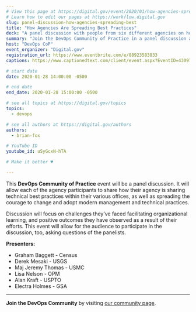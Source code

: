 ```yaml
---
# View this page at https://digital.gov/event/2020/01/how-agencies-spreading-best-practices
# Learn how to edit our pages at https://workflow.digital.gov
slug: panel-discussion-how-agencies-spreading-best
title: "How Agencies Are Spreading Best Practices"
deck: "A panel discussion with people from six different agencies on how they share technical best practices in their organizations."
summary: "Join the DevOps Community of Practice in a panel discussion as different agencies share technical best practices in various offices."
host: "DevOps CoP"
event_organizer: "Digital.gov"
registration_url: https://www.eventbrite.com/e/88923583833
captions: https://www.captionedtext.com/client/event.aspx?EventID=4309720&CustomerID=321

# start date
date: 2020-01-28 14:00:00 -0500

# end date
end_date: 2020-01-28 15:00:00 -0500

# see all topics at https://digital.gov/topics
topics: 
  - devops

# see all authors at https://digital.gov/authors
authors: 
  - brian-fox

# YouTube ID
youtube_id: uSyGcxN-hTA

# Make it better ♥

---
```


This **DevOps Community of Practice** event will be a panel discussion. It will allow each of the agency participants to share how their agency is sharing technical best practices within their various offices, as well as spreading the courage to change and adopt modern management and technical practices.

Discussion will focus on challenges they’ve faced facilitating organizational learning, and positive outcomes they have observed as a result of their efforts. This event will allow for the audience to participate in the discussion, too, asking questions of the panelists.

**Presenters:**

- Graham Baggett - Census
- Derek Mesaki - USGS
- Maj Jeremy Thomas - USMC
- Lisa Nelson - OPM
- Alan Kraft - USPTO
- Electra Holmes - GSA

---

**Join the DevOps Community** by visiting [our community page](https://digital.gov/communities/devops/).
